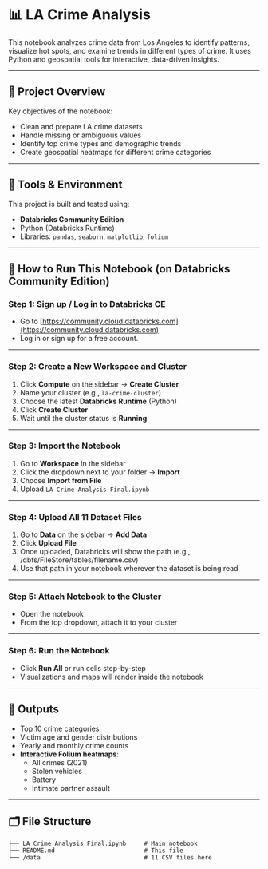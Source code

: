 # 📊 LA Crime Analysis

This notebook analyzes crime data from Los Angeles to identify patterns, visualize hot spots, and examine trends in different types of crime. It uses Python and geospatial tools for interactive, data-driven insights.

---

## 📁 Project Overview

Key objectives of the notebook:

- Clean and prepare LA crime datasets
- Handle missing or ambiguous values
- Identify top crime types and demographic trends
- Create geospatial heatmaps for different crime categories

---

## 🧰 Tools & Environment

This project is built and tested using:

- **Databricks Community Edition**
- Python (Databricks Runtime)
- Libraries: `pandas`, `seaborn`, `matplotlib`, `folium`

---

## 🚀 How to Run This Notebook (on Databricks Community Edition)

### Step 1: Sign up / Log in to Databricks CE

- Go to [https://community.cloud.databricks.com](https://community.cloud.databricks.com)
- Log in or sign up for a free account.

---

### Step 2: Create a New Workspace and Cluster

1. Click **Compute** on the sidebar → **Create Cluster**
2. Name your cluster (e.g., `la-crime-cluster`)
3. Choose the latest **Databricks Runtime** (Python)
4. Click **Create Cluster**
5. Wait until the cluster status is **Running**

---

### Step 3: Import the Notebook

1. Go to **Workspace** in the sidebar
2. Click the dropdown next to your folder → **Import**
3. Choose **Import from File**
4. Upload `LA Crime Analysis Final.ipynb`

---

### Step 4: Upload All 11 Dataset Files

1. Go to **Data** on the sidebar → **Add Data**
2. Click **Upload File**
3. Once uploaded, Databricks will show the path (e.g., /dbfs/FileStore/tables/filename.csv)
4. Use that path in your notebook wherever the dataset is being read

---

### Step 5: Attach Notebook to the Cluster

- Open the notebook
- From the top dropdown, attach it to your cluster

---

### Step 6: Run the Notebook

- Click **Run All** or run cells step-by-step
- Visualizations and maps will render inside the notebook

---

## 📌 Outputs

- Top 10 crime categories
- Victim age and gender distributions
- Yearly and monthly crime counts
- **Interactive Folium heatmaps**:
  - All crimes (2021)
  - Stolen vehicles
  - Battery
  - Intimate partner assault

---

## 🗂️ File Structure

```
├── LA Crime Analysis Final.ipynb     # Main notebook
├── README.md                         # This file
└── /data                             # 11 CSV files here
```
